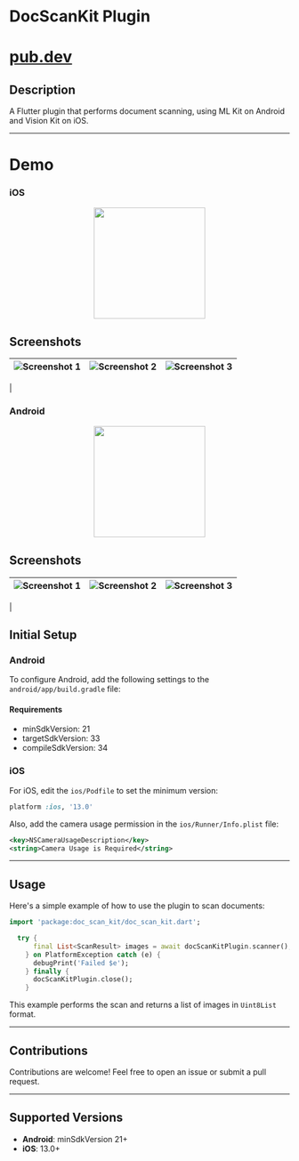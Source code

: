 
# DocScanKit Plugin 

# [pub.dev](https://pub.dev/packages/doc_scan_kit)

## Description

A Flutter plugin that performs document scanning, using ML Kit on Android and Vision Kit on iOS.

---

# Demo
### iOS
<p align="center">
	<img src="https://github.com/rajada1/doc_scan_kit/blob/master/demo/ios/video.gif?raw=true" width="200"  />
</p>

## Screenshots
| ![Screenshot 1](https://github.com/rajada1/doc_scan_kit/blob/master/demo/ios/scan.jpeg?raw=true) | ![Screenshot 2](https://github.com/rajada1/doc_scan_kit/blob/master/demo/ios/preview.jpeg?raw=true) | ![Screenshot 3](https://github.com/rajada1/doc_scan_kit/blob/master/demo/ios/filter.jpeg?raw=true) |
|----------------------------------------------------------------------------------------------------------------------|----------------------------------------------------------------------------------------------------------------------|----------------------------------------------------------------------------------------------------------------------|
| 

### Android
<p align="center">
	<img src="https://github.com/rajada1/doc_scan_kit/blob/master/demo/android/video.gif?raw=true" width="200"  />
</p>

## Screenshots
| ![Screenshot 1](https://github.com/rajada1/doc_scan_kit/blob/master/demo/android/scan.jpeg?raw=true) | ![Screenshot 2](https://github.com/rajada1/doc_scan_kit/blob/master/demo/android/preview.jpeg?raw=true) | ![Screenshot 3](https://github.com/rajada1/doc_scan_kit/blob/master/demo/android/filter.jpeg?raw=true) |
|----------------------------------------------------------------------------------------------------------------------|----------------------------------------------------------------------------------------------------------------------|----------------------------------------------------------------------------------------------------------------------|
| 



## Initial Setup

### Android

To configure Android, add the following settings to the `android/app/build.gradle` file:

#### Requirements

- minSdkVersion: 21
- targetSdkVersion: 33
- compileSdkVersion: 34

### iOS

For iOS, edit the `ios/Podfile` to set the minimum version:

```ruby
platform :ios, '13.0'
```

Also, add the camera usage permission in the `ios/Runner/Info.plist` file:

```xml
<key>NSCameraUsageDescription</key>
<string>Camera Usage is Required</string>
```

---

## Usage

Here's a simple example of how to use the plugin to scan documents:

```dart
import 'package:doc_scan_kit/doc_scan_kit.dart';

  try {
      final List<ScanResult> images = await docScanKitPlugin.scanner();
    } on PlatformException catch (e) {
      debugPrint('Failed $e');
    } finally {
      docScanKitPlugin.close();
    }
```

This example performs the scan and returns a list of images in `Uint8List` format.

---

## Contributions

Contributions are welcome! Feel free to open an issue or submit a pull request.

---

## Supported Versions

- **Android**: minSdkVersion 21+
- **iOS**: 13.0+
